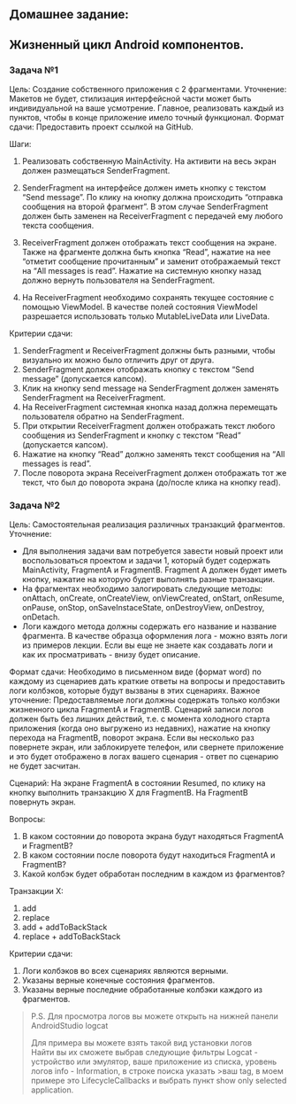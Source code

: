 ## Домашнее задание:
## Жизненный цикл Android компонентов.

### Задача №1
Цель:
Создание собственного приложения с 2 фрагментами.
Уточнение:
Макетов не будет, стилизация интерфейсной части может быть индивидуальной на ваше усмотрение. Главное, реализовать каждый из пунктов, чтобы в конце приложение имело точный функционал.
Формат сдачи:
Предоставить проект ссылкой на GitHub.

Шаги:
1)	Реализовать собственную MainActivity. На активити на весь экран должен размещаться SenderFragment.

2)	SenderFragment на интерфейсе должен иметь кнопку c текстом “Send message”. По клику на кнопку должна происходить “отправка сообщения на второй фрагмент”. В этом случае SenderFragment должен быть заменен на ReceiverFragment с передачей ему любого текста сообщения.

3)	ReceiverFragment должен отображать текст сообщения на экране. Также на фрагменте должна быть кнопка “Read”, нажатие на нее “отметит сообщение прочитанным” и заменит отображаемый текст на “All messages is read”. Нажатие на системную кнопку назад должно вернуть пользователя на SenderFragment.

4)	На ReceiverFragment необходимо сохранять текущее состояние с помощью ViewModel. В качестве полей состояния ViewModel разрешается использовать только MutableLiveData или LiveData.


Критерии сдачи:
1)	SenderFragment и ReceiverFragment должны быть разными, чтобы визуально их можно было отличить друг от друга.
2)	SenderFragment должен отображать кнопку с текстом “Send message” (допускается капсом).
3)	Клик на кнопку send message на SenderFragment должен заменять SenderFragment на ReceiverFragment.
4)	На ReceiverFragment системная кнопка назад должна перемещать пользователя обратно на SenderFragment.
5)	При открытии ReceiverFragment должен отображать текст любого сообщения из SenderFragment и кнопку с текстом “Read” (допускается капсом).
6)	Нажатие на кнопку “Read” должно заменять текст сообщения на “All messages is read”.
7)	После поворота экрана ReceiverFragment должен отображать тот же текст, что был до поворота экрана (до/после клика на кнопку read).


### Задача №2
Цель:	Самостоятельная реализация различных транзакций фрагментов.
Уточнение:

* Для выполнения задачи вам потребуется завести новый проект или воспользоваться проектом и задачи 1, который будет содержать MainActivity, FragmentA и FragmentB. Fragment A должен будет иметь кнопку, нажатие на которую будет выполнять разные транзакции.
* На фрагментах необходимо залогировать следующие методы: onAttach, onCreate, onCreateView, onViewCreated, onStart, onResume, onPause, onStop, onSaveInstaceState, onDestroyView, onDestroy, onDetach.
* Логи каждого метода должны содержать его название и название фрагмента. В качестве образца оформления лога - можно взять логи из примеров лекции. Если вы еще не знаете как создавать логи и как их просматривать - внизу будет описание.

Формат сдачи:
Необходимо в письменном виде (формат word) по каждому из сценариев дать краткие ответы на вопросы и предоставить логи колбэков, которые будут вызваны в этих сценариях.
Важное уточнение:
Предоставляемые логи должны содержать только колбэки жизненного цикла FragmentA и FragmentB. Сценарий записи логов должен быть без лишних действий, т.е. с момента холодного старта приложения (когда оно выгружено из недавних), нажатие на кнопку перехода на FragmentB, поворот экрана. Если вы несколько раз повернете экран, или заблокируете телефон, или свернете приложение и это будет отображено в логах вашего сценария - ответ по сценарию не будет засчитан.
	
Сценарий:
На экране FragmentA в состоянии Resumed, по клику на кнопку выполнить транзакцию X для FragmentB. На FragmentB повернуть экран.

Вопросы:
1)	В каком состоянии до поворота экрана будут находяться FragmentA и FragmentB?
2)	В каком состоянии после поворота будут находиться FragmentA и FragmentB?
3)	Какой колбэк будет обработан последним в каждом из фрагментов?

Транзакции X:
1)	add
2)	replace
3)	add + addToBackStack
4)	replace + addToBackStack

Критерии сдачи:
1)	Логи колбэков во всех сценариях являются верными.
2)	Указаны верные конечные состояния фрагментов.
3)	Указаны верные последние обработанные колбэки каждого из фрагментов.

> P.S.
>Для просмотра логов вы можете открыть на нижней панели AndroidStudio logcat
>
>Для примера вы можете взять такой вид установки логов  
>Найти вы их сможете выбрав следующие фильтры Logcat - устройство или эмулятор, ваше приложение из списка, уровень логов info - Information, в строке поиска указать >ваш tag, в моем примере это LifecycleCallbacks и выбрать пункт show only selected application.
  
